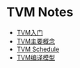 # TVM Notes
  
* [TVM入门](quick_start.md)  
* [TVM主要概念](main_concepts.md)  
* [TVM Schedule](schedule.md)  
* [TVM编译模型](compile_models.md)   